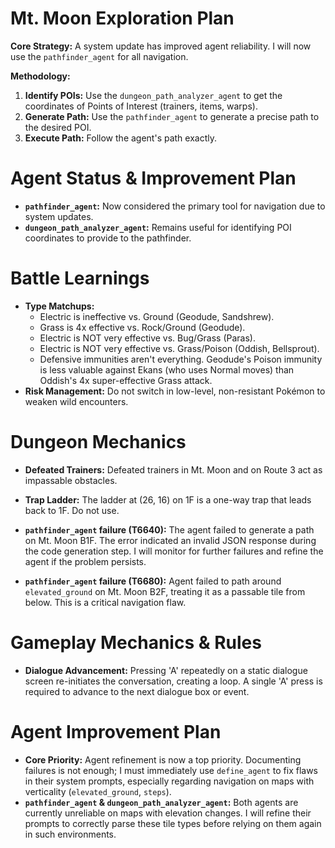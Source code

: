 # Mt. Moon Exploration Plan

**Core Strategy:** A system update has improved agent reliability. I will now use the `pathfinder_agent` for all navigation.

**Methodology:**
1.  **Identify POIs:** Use the `dungeon_path_analyzer_agent` to get the coordinates of Points of Interest (trainers, items, warps).
2.  **Generate Path:** Use the `pathfinder_agent` to generate a precise path to the desired POI.
3.  **Execute Path:** Follow the agent's path exactly.

# Agent Status & Improvement Plan
- **`pathfinder_agent`:** Now considered the primary tool for navigation due to system updates.
- **`dungeon_path_analyzer_agent`:** Remains useful for identifying POI coordinates to provide to the pathfinder.

# Battle Learnings
- **Type Matchups:**
  - Electric is ineffective vs. Ground (Geodude, Sandshrew).
  - Grass is 4x effective vs. Rock/Ground (Geodude).
  - Electric is NOT very effective vs. Bug/Grass (Paras).
  - Electric is NOT very effective vs. Grass/Poison (Oddish, Bellsprout).
  - Defensive immunities aren't everything. Geodude's Poison immunity is less valuable against Ekans (who uses Normal moves) than Oddish's 4x super-effective Grass attack.
- **Risk Management:** Do not switch in low-level, non-resistant Pokémon to weaken wild encounters.

# Dungeon Mechanics
- **Defeated Trainers:** Defeated trainers in Mt. Moon and on Route 3 act as impassable obstacles.
- **Trap Ladder:** The ladder at (26, 16) on 1F is a one-way trap that leads back to 1F. Do not use.

- **`pathfinder_agent` failure (T6640):** The agent failed to generate a path on Mt. Moon B1F. The error indicated an invalid JSON response during the code generation step. I will monitor for further failures and refine the agent if the problem persists.

- **`pathfinder_agent` failure (T6680):** Agent failed to path around `elevated_ground` on Mt. Moon B2F, treating it as a passable tile from below. This is a critical navigation flaw.

# Gameplay Mechanics & Rules
- **Dialogue Advancement:** Pressing 'A' repeatedly on a static dialogue screen re-initiates the conversation, creating a loop. A single 'A' press is required to advance to the next dialogue box or event.

# Agent Improvement Plan
- **Core Priority:** Agent refinement is now a top priority. Documenting failures is not enough; I must immediately use `define_agent` to fix flaws in their system prompts, especially regarding navigation on maps with verticality (`elevated_ground`, `steps`).
- **`pathfinder_agent` & `dungeon_path_analyzer_agent`:** Both agents are currently unreliable on maps with elevation changes. I will refine their prompts to correctly parse these tile types before relying on them again in such environments.